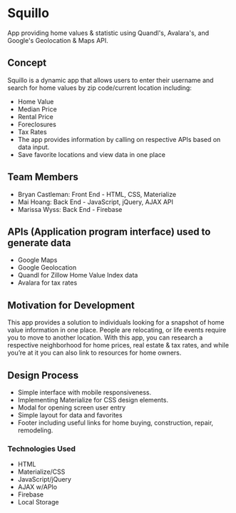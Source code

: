 # Squillo
App providing home values & statistic using Quandl's, Avalara's, and Google's Geolocation & Maps API.


## Concept
Squillo is a dynamic app that allows users to enter their username and search for home values by zip code/current location including:
 - Home Value
 - Median Price
 - Rental Price
 - Foreclosures
 - Tax Rates
 - The app provides information by calling on respective APIs based on data input.
 - Save favorite locations and view data in one place

## Team Members
 - Bryan Castleman: Front End - HTML, CSS, Materialize
 - Mai Hoang: Back End - JavaScript, jQuery, AJAX API
 - Marissa Wyss: Back End - Firebase
 
## APIs (Application program interface) used to generate data
 - Google Maps
 - Google Geolocation
 - Quandl for Zillow Home Value Index data
 - Avalara for tax rates

## Motivation for Development
This app provides a solution to individuals looking for a snapshot of home value information in one place.
People are relocating, or life events require you to move to another location. With this app, you can research a respective neighborhood for home prices, real estate & tax rates, and while you’re at it you can also link to resources for home owners. 


## Design Process
 - Simple interface with mobile responsiveness. 
 - Implementing Materialize for CSS design elements. 
 - Modal for opening screen user entry
 - Simple layout for data and favorites
 - Footer including useful links for home buying, construction, repair, remodeling.


### Technologies Used
 * HTML
 * Materialize/CSS
 * JavaScript/jQuery
 * AJAX w/APIo
 * Firebase
 * Local Storage
